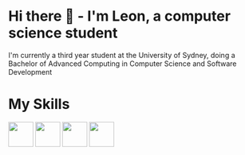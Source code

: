 # Hi there 👋 - I'm Leon, a computer science student
I'm currently a third year student at the University of Sydney, doing a Bachelor of Advanced Computing in Computer Science and Software Development

# My Skills
<p align="left">
  <img style="width:50px;height:50pxpx;" src="https://cdn.jsdelivr.net/gh/devicons/devicon@latest/icons/python/python-original-wordmark.svg"/>
  <img style="width:50px;height:50pxpx;" src="https://cdn.jsdelivr.net/gh/devicons/devicon@latest/icons/java/java-original-wordmark.svg"/>
  <img style="width:50px;height:50pxpx;" src="https://cdn.jsdelivr.net/gh/devicons/devicon@latest/icons/c/c-original.svg"/>
  <img style="width:50px;height:50pxpx;" src="https://cdn.jsdelivr.net/gh/devicons/devicon@latest/icons/azuresqldatabase/azuresqldatabase-original.svg"/>
</p>
<!--
**Leeonleee/Leeonleee** is a ✨ _special_ ✨ repository because its `README.md` (this file) appears on your GitHub profile.

Here are some ideas to get you started:

- 🔭 I’m currently working on ...
- 🌱 I’m currently learning ...
- 👯 I’m looking to collaborate on ...
- 🤔 I’m looking for help with ...
- 💬 Ask me about ...
- 📫 How to reach me: ...
- 😄 Pronouns: ...
- ⚡ Fun fact: ...
-->
